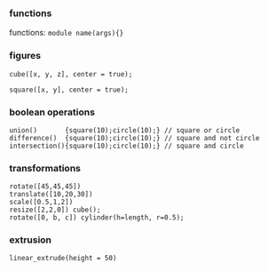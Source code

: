 ### functions

functions: `module name(args){}`

### figures
```
cube([x, y, z], center = true);
```
 
```
square([x, y], center = true);
```
 
 ### boolean operations
 
 ```
 union()       {square(10);circle(10);} // square or circle
 difference()  {square(10);circle(10);} // square and not circle
 intersection(){square(10);circle(10);} // square and circle
 ```

### transformations

```
rotate([45,45,45])
translate([10,20,30])
scale([0.5,1,2]) 
resize([2,2,0]) cube();
rotate([0, b, c]) cylinder(h=length, r=0.5);
```

### extrusion

```
linear_extrude(height = 50)
```